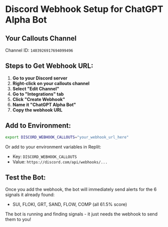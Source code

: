 # Discord Webhook Setup for ChatGPT Alpha Bot

## Your Callouts Channel
Channel ID: `1403926917694099496`

## Steps to Get Webhook URL:

1. **Go to your Discord server**
2. **Right-click on your callouts channel**
3. **Select "Edit Channel"**
4. **Go to "Integrations" tab**
5. **Click "Create Webhook"**
6. **Name it "ChatGPT Alpha Bot"**
7. **Copy the webhook URL**

## Add to Environment:
```bash
export DISCORD_WEBHOOK_CALLOUTS="your_webhook_url_here"
```

Or add to your environment variables in Replit:
- Key: `DISCORD_WEBHOOK_CALLOUTS`
- Value: `https://discord.com/api/webhooks/...`

## Test the Bot:
Once you add the webhook, the bot will immediately send alerts for the 6 signals it already found:
- SUI, FLOKI, GRT, SAND, FLOW, COMP (all 61.5% score)

The bot is running and finding signals - it just needs the webhook to send them to you!
